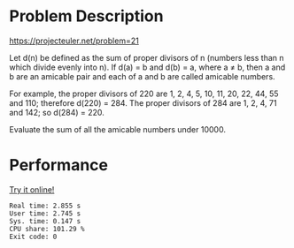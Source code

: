# Problem Description

https://projecteuler.net/problem=21

Let d(n) be defined as the sum of proper divisors of n (numbers less than n which divide evenly into n).
If d(a) = b and d(b) = a, where a ≠ b, then a and b are an amicable pair and each of a and b are called amicable numbers.

For example, the proper divisors of 220 are 1, 2, 4, 5, 10, 11, 20, 22, 44, 55 and 110; therefore d(220) = 284. The proper divisors of 284 are 1, 2, 4, 71 and 142; so d(284) = 220.

Evaluate the sum of all the amicable numbers under 10000.

# Performance

[Try it online!](https://tio.run/##jZLLasMwEEX3/ooJhVBTI1tdFpJdF4VCC12aEJxq0gr0CJLsepF/dyW/arspqcGLmTtz7rUsFLzmpmluVmlpTXrgKkVVAbbtiOFRalYKhFejDwJldk@B6QjAKydgvOJWG3tbJ6CSsYzh6xMVKNhswCtMP0Duq/M4ALv/EQzKVogDKetIs407mkA@Je/ia@Q/KKP@a5/2Kzm9kLoPyu2eK4cfaEKrUAxq2F5KHPK2GReovS3l6EQviYNVANMlOIbzFp65dYShQId951GVkoTlqaPPWkj@Xvjf6cc6Uh0OeOo2dx4@abWYqn@4YLWosLsbAJQQmvmnLXyQN2ewkOTIhfNHtJ5GWNM4HsZmeVGxKLzR0ws5lc5OriBpzaKm@QY)

```
Real time: 2.855 s
User time: 2.745 s
Sys. time: 0.147 s
CPU share: 101.29 %
Exit code: 0
```